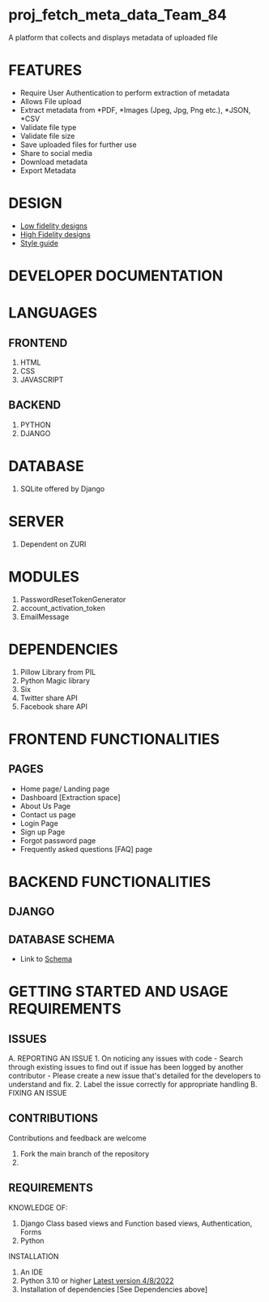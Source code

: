 # proj_fetch_meta_data_Team_84
A platform that collects and displays metadata of uploaded file

# FEATURES
  - Require User Authentication to perform extraction of metadata
  - Allows File upload
  - Extract metadata from *PDF, *Images (Jpeg, Jpg, Png etc.), *JSON, *CSV
  - Validate file type
  - Validate file size
  - Save uploaded files for further use
  - Share to social media
  - Download metadata
  - Export Metadata
# DESIGN
  - [Low fidelity designs](https://www.figma.com/file/JQtpoNpLc7SeBEHpormEqh/Team84_fetch_metadata-collaboration?node-id=0%3A1)
  - [High Fidelity designs](https://www.figma.com/file/JQtpoNpLc7SeBEHpormEqh/Team84_fetch_metadata-collaboration?node-id=2%3A3)
  - [Style guide](https://www.figma.com/file/JQtpoNpLc7SeBEHpormEqh/Team84_fetch_metadata-collaboration?node-id=2%3A2)
# DEVELOPER DOCUMENTATION
# LANGUAGES
## FRONTEND
   1. HTML
   2. CSS
   3. JAVASCRIPT
## BACKEND
   1. PYTHON
   2. DJANGO
# DATABASE
   1. SQLite offered by Django
# SERVER
   1. Dependent on ZURI
# MODULES
   1. PasswordResetTokenGenerator
   2. account_activation_token
   3. EmailMessage
# DEPENDENCIES
   1. Pillow Library from PIL
   2. Python Magic library
   3. Six
   4. Twitter share API
   5. Facebook share API
# FRONTEND FUNCTIONALITIES
  ## PAGES
   - Home page/ Landing page
   - Dashboard [Extraction space]
   - About Us Page
   - Contact us page
   - Login Page
   - Sign up Page
   - Forgot password page
   - Frequently asked questions [FAQ] page


# BACKEND FUNCTIONALITIES
   ## DJANGO
   ## DATABASE SCHEMA
   - Link to [Schema](https://www.figma.com/file/aI8937bo1V25WH5bRGaBZx/Team-84_fetch-metadata-_schema?node-id=0%3A1)
        
# GETTING STARTED AND USAGE REQUIREMENTS
  ## ISSUES
  A. REPORTING AN ISSUE
    1. On noticing any issues with code
      - Search through existing issues to find out if issue has been logged by another contributor
      - Please create a new issue that's detailed for the developers to understand and fix.
    2. Label the issue correctly for appropriate handling
   B. FIXING AN ISSUE
    
  ## CONTRIBUTIONS
   Contributions and feedback are welcome
   1. Fork the main branch of the repository
   2. 
  ## REQUIREMENTS
  KNOWLEDGE OF:
   1. Django Class based views and Function based views, Authentication, Forms
   2. Python

  INSTALLATION
  1. An IDE
  2. Python 3.10 or higher [Latest version 4/8/2022](https://www.python.org/downloads/release/python-3106/)
  3. Installation of dependencies [See Dependencies above]
        
         
